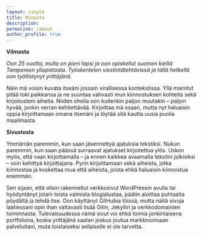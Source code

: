```yaml
---
layout: single
title: Minusta
description: 
permalink: /about
author_profile: true
---
```


**Vilmasta**

*Oon 25 vuotta, mulla on pieni lapsi ja oon opiskellut suomen kieltä Tampereen yliopistosta. Työskentelen viestintätehtävissä ja tällä hetkellä oon työllistynyt yrittäjänä.*

Näin mä voisin kuvata itseäni jossain virallisessa kontekstissa. Yllä mainitut pitää toki paikkansa ja ne suuntaa vahvasti mun kiinnostuksen kohteita sekä kirjoitusteni aiheita. Niiden ohella oon kuitenkin paljon muutakin – paljon hyvää, jonkin verran kehitettävää. Kirjoittaa mä osaan, mutta nyt haluaisin oppia kirjoittamaan omana itsenäni ja löytää sitä kautta uusia puolia maailmasta.

**Sivustosta**

Ymmärrän paremmin, kun saan jäsennettyä ajatuksia tekstiksi. Nukun paremmin, kun saan päässä surraavat ajatukset kirjoitettua ylös. Uskon myös, että vaan kirjoittamalla – ja ennen kaikkea avaamalla tekstini julkisiksi – voin kehittyä kirjoittajana. Pyrin kirjoittamaan sekä aiheista, jotka kiinnostaa ja koskettaa mua että aiheista, joista ehkä haluaisin kiinnostua enemmän.

Sen sijaan, että olisin rakennellut verkkosivut WordPressin avulla tai hyödyntänyt jotain toista valmista blogialustaa, päätin aloittaa puhtaalta pöydältä ja tehdä itse. Oon käyttänyt GitHubia töissä, mutta näitä sivuja laatiessani opin ihan valtavasti lisää Gitin, Jekyllin ja verkkodomainien toiminnasta. Tulevaisuudessa nämä sivut voi ehkä toimia jonkinlaisena portfoliona, koska yrittäjänä saatan joskus joutua markkinoimaan palveluitani, muta toistaiseksi sellaiselle ei ole tarvetta. 
